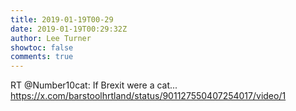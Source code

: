```yaml
---
title: 2019-01-19T00-29
date: 2019-01-19T00:29:32Z
author: Lee Turner
showtoc: false
comments: true
---
```


RT @Number10cat: If Brexit were a cat...
https://x.com/barstoolhrtland/status/901127550407254017/video/1


